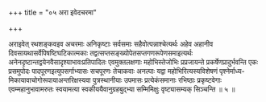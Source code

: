 +++
title = "०५ अरा इवेदचरमा"

+++

अराइवेत् रथशङ्कवइव अचरमाः अनिकृष्टाः सर्वसमाः सहैवोत्पन्नाश्चेत्यर्थः अहेव अहानीव दिवसायथासर्वेपिषष्टिघटिकात्मकाः तद्वत्सप्तसङ्ख्योपेतसप्तगणरूपेणसमाइत्यर्थः अनेनदृष्टान्तद्वयेनवैसादृश्याभावःप्रतिपादितः एवमुक्तलक्षणाः महोभिस्तेजोभिः प्रप्रजायन्ते प्रकर्षेणप्रादुर्भवन्ति एकः प्रसमुपोदः पादपूरणइत्युपसर्गाभ्यासः सचपूरणः तेचाकवाः अनल्पाः यद्वा महोभिरित्यस्यविशेषणं पृश्नेर्माध्य- मिकायावाचोगोरूपायाअन्तरिक्षस्यवा पुत्रस्थानीयाः उपमासः प्रत्येकंसमानाः रभिष्ठाः प्रकृष्टवेगाः एवम्महानुभावामरुतः स्वयामत्या स्वकीययैवानुग्रहबुद्भ्या सम्मिमिक्षुः वृष्ट्यासम्यक् सिञ्चन्ति ॥ ५ ॥